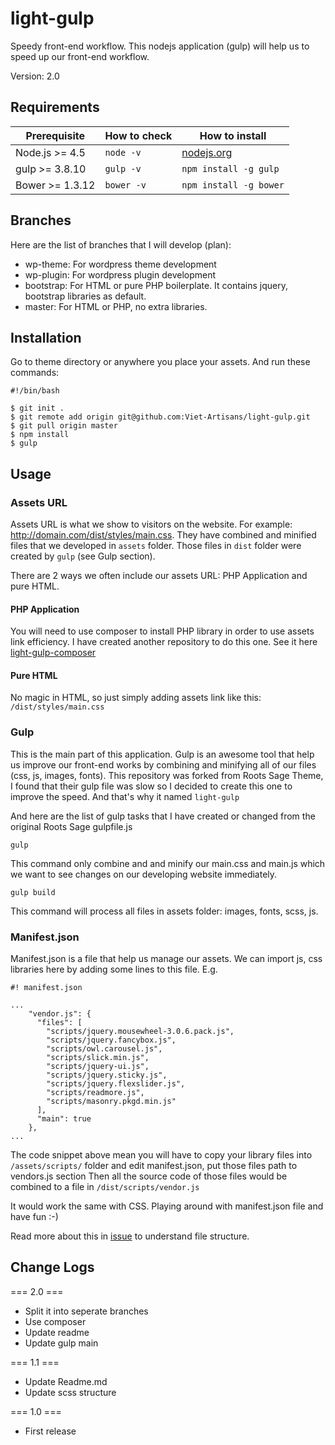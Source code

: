 # light-gulp

Speedy front-end workflow. This nodejs application (gulp) will help us to speed up our front-end workflow.

Version: 2.0

## Requirements

| Prerequisite    | How to check | How to install
| --------------- | ------------ | ------------- |
| Node.js >= 4.5  | `node -v`    | [nodejs.org](http://nodejs.org/) |
| gulp >= 3.8.10  | `gulp -v`    | `npm install -g gulp` |
| Bower >= 1.3.12 | `bower -v`   | `npm install -g bower` |

## Branches

Here are the list of branches that I will develop (plan):
* wp-theme: For wordpress theme development
* wp-plugin: For wordpress plugin development
* bootstrap: For HTML or pure PHP boilerplate. It contains jquery, bootstrap libraries as default.
* master: For HTML or PHP, no extra libraries.

## Installation

Go to theme directory or anywhere you place your assets. And run these commands:

```
#!/bin/bash

$ git init .
$ git remote add origin git@github.com:Viet-Artisans/light-gulp.git
$ git pull origin master
$ npm install
$ gulp

```

## Usage

### Assets URL

Assets URL is what we show to visitors on the website. For example: http://domain.com/dist/styles/main.css. They have combined and minified files that we developed in `assets` folder.
Those files in `dist` folder were created by `gulp` (see Gulp section).

There are 2 ways we often include our assets URL: PHP Application and pure HTML.

#### PHP Application

You will need to use composer to install PHP library in order to use assets link efficiency. 
I have created another repository to do this one. See it here [light-gulp-composer](https://github.com/Viet-Artisans/light-gulp-composer/)

#### Pure HTML

No magic in HTML, so just simply adding assets link like this: `/dist/styles/main.css`

### Gulp

This is the main part of this application. Gulp is an awesome tool that help us improve our front-end works by combining and minifying all of our files (css, js, images, fonts).
This repository was forked from Roots Sage Theme, I found that their gulp file was slow so I decided to create this one to improve the speed. And that's why it named `light-gulp`

And here are the list of gulp tasks that I have created or changed from the original Roots Sage gulpfile.js

```
gulp
```
This command only combine and and minify our main.css and main.js which we want to see changes on our developing website immediately.

```
gulp build
```
This command will process all files in assets folder: images, fonts, scss, js.

### Manifest.json

Manifest.json is a file that help us manage our assets. We can import js, css libraries here by adding some lines to this file. E.g.

```
#! manifest.json

...
    "vendor.js": {
      "files": [
        "scripts/jquery.mousewheel-3.0.6.pack.js",
        "scripts/jquery.fancybox.js",
        "scripts/owl.carousel.js",
        "scripts/slick.min.js",
        "scripts/jquery-ui.js",
        "scripts/jquery.sticky.js",
        "scripts/jquery.flexslider.js",
        "scripts/readmore.js",
        "scripts/masonry.pkgd.min.js"
      ],
      "main": true
    },
...

```

The code snippet above mean you will have to copy your library files into `/assets/scripts/` folder and edit manifest.json, put those files path to vendors.js section
Then all the source code of those files would be combined to a file in `/dist/scripts/vendor.js`

It would work the same with CSS. Playing around with manifest.json file and have fun :-)

Read more about this in [issue](https://github.com/Viet-Artisans/light-gulp/issues/25) to understand file structure.

## Change Logs
=== 2.0 ===
* Split it into seperate branches
* Use composer
* Update readme
* Update gulp main

=== 1.1 ===
* Update Readme.md
* Update scss structure

=== 1.0 ===
* First release
